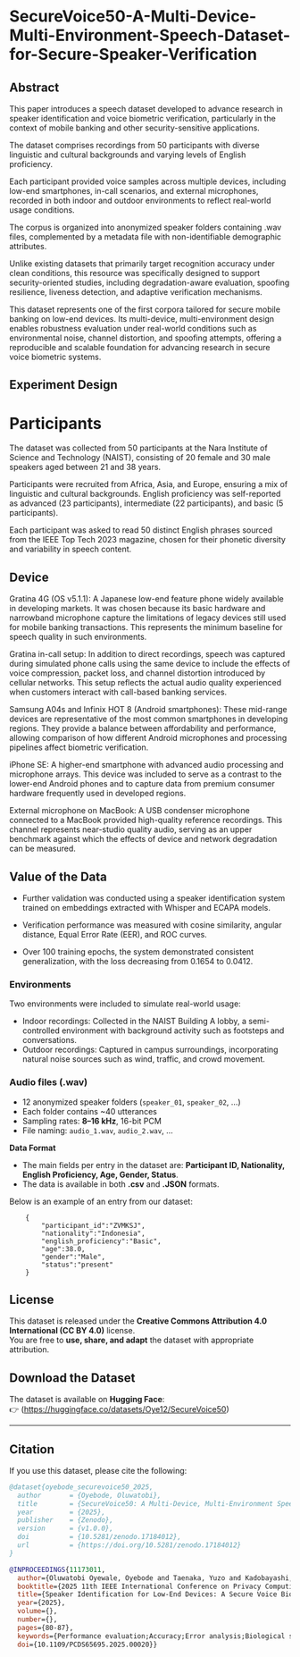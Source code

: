 # SecureVoice50-A-Multi-Device-Multi-Environment-Speech-Dataset-for-Secure-Speaker-Verification

## Abstract

This paper introduces a speech dataset developed to advance research in speaker identification and voice biometric verification, particularly in the context of mobile banking and other security-sensitive applications. 

The dataset comprises recordings from 50 participants with diverse linguistic and cultural backgrounds and varying levels of English proficiency. 

Each participant provided voice samples across multiple devices, including low-end smartphones, in-call scenarios, and external microphones, recorded in both indoor and outdoor environments to reflect real-world usage conditions. 

The corpus is organized into anonymized speaker folders containing .wav files, complemented by a metadata file with non-identifiable demographic attributes. 

Unlike existing datasets that primarily target recognition accuracy under clean conditions, this resource was specifically designed to support security-oriented studies, including degradation-aware evaluation, spoofing resilience, liveness detection, and adaptive verification mechanisms. 

This dataset represents one of the first corpora tailored for secure mobile banking on low-end devices. Its multi-device, multi-environment design enables robustness evaluation under real-world conditions such as environmental noise, channel distortion, and spoofing attempts, offering a reproducible and scalable foundation for advancing research in secure voice biometric systems. 

## Experiment Design
# Participants

The dataset was collected from 50 participants at the Nara Institute of Science and Technology (NAIST), consisting of 20 female and 30 male speakers aged between 21 and 38 years. 

Participants were recruited from Africa, Asia, and Europe, ensuring a mix of linguistic and cultural backgrounds. English proficiency was self-reported as advanced (23 participants), intermediate (22 participants), and basic (5 participants). 

Each participant was asked to read 50 distinct English phrases sourced from the IEEE Top Tech 2023 magazine, chosen for their phonetic diversity and variability in speech content.

## Device 

Gratina 4G (OS v5.1.1): A Japanese low-end feature phone widely available in developing markets. It was chosen because its basic hardware and narrowband microphone capture the limitations of legacy devices still used for mobile banking transactions. This represents the minimum baseline for speech quality in such environments.

Gratina in-call setup: In addition to direct recordings, speech was captured during simulated phone calls using the same device to include the effects of voice compression, packet loss, and channel distortion introduced by cellular networks. This setup reflects the actual audio quality experienced when customers interact with call-based banking services.

Samsung A04s and Infinix HOT 8 (Android smartphones): These mid-range devices are representative of the most common smartphones in developing regions. They provide a balance between affordability and performance, allowing comparison of how different Android microphones and processing pipelines affect biometric verification.

iPhone SE: A higher-end smartphone with advanced audio processing and microphone arrays. This device was included to serve as a contrast to the lower-end Android phones and to capture data from premium consumer hardware frequently used in developed regions.

External microphone on MacBook: A USB condenser microphone connected to a MacBook provided high-quality reference recordings. This channel represents near-studio quality audio, serving as an upper benchmark against which the effects of device and network degradation can be measured.

## Value of the Data 
- Further validation was conducted using a speaker identification system trained on embeddings extracted with Whisper and ECAPA models. 

- Verification performance was measured with cosine similarity, angular distance, Equal Error Rate (EER), and ROC curves. 

- Over 100 training epochs, the system demonstrated consistent generalization, with the loss decreasing from 0.1654 to 0.0412. 

### Environments
Two environments were included to simulate real-world usage:
- Indoor recordings: Collected in the NAIST Building A lobby, a semi-controlled environment with background activity such as footsteps and conversations.
- Outdoor recordings: Captured in campus surroundings, incorporating natural noise sources such as wind, traffic, and crowd movement.


### Audio files (.wav)
- 12 anonymized speaker folders (`speaker_01`, `speaker_02`, …)  
- Each folder contains ~40 utterances  
- Sampling rates: **8–16 kHz**, 16-bit PCM  
- File naming: `audio_1.wav`, `audio_2.wav`, …

  
**Data Format**
- The main fields per entry in the dataset are: **Participant ID, Nationality, English Proficiency, Age, Gender, Status**.
- The data is available in both **.csv** and **.JSON** formats. 

Below is an example of an entry from our dataset:
```
    {
        "participant_id":"ZVMKSJ",
        "nationality":"Indonesia",
        "english_proficiency":"Basic",
        "age":38.0,
        "gender":"Male",
        "status":"present"
    }
```
## License
This dataset is released under the **Creative Commons Attribution 4.0 International (CC BY 4.0)** license.  
You are free to **use, share, and adapt** the dataset with appropriate attribution.  

## Download the Dataset
The dataset is available on **Hugging Face**:  
👉 (https://huggingface.co/datasets/Oye12/SecureVoice50)


---
## Citation
If you use this dataset, please cite the following:

```bibtex
@dataset{oyebode_securevoice50_2025,
  author       = {Oyebode, Oluwatobi},
  title        = {SecureVoice50: A Multi-Device, Multi-Environment Speech Dataset for Robust and Secure Speaker Verification},
  year         = {2025},
  publisher    = {Zenodo},
  version      = {v1.0.0},
  doi          = {10.5281/zenodo.17184012},
  url          = {https://doi.org/10.5281/zenodo.17184012}
}

@INPROCEEDINGS{11173011,
  author={Oluwatobi Oyewale, Oyebode and Taenaka, Yuzo and Kadobayashi, Youki},
  booktitle={2025 11th IEEE International Conference on Privacy Computing and Data Security (PCDS)}, 
  title={Speaker Identification for Low-End Devices: A Secure Voice Biometric Solution for Mobile Banking}, 
  year={2025},
  volume={},
  number={},
  pages={80-87},
  keywords={Performance evaluation;Accuracy;Error analysis;Biological system modeling;Authentication;Banking;Feature extraction;Biometric authentication;Pins;Object recognition;Voice Biometric Authentication;Speaker Identification;Liveness Detection;Anti-Spoofing;Resource-Constrained Devices},
  doi={10.1109/PCDS65695.2025.00020}}

```
